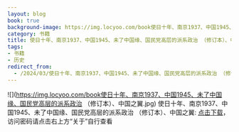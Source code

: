 ```yaml
---
layout: blog
book: true
background-image: https://img.locyoo.com/book使日十年、南京1937、中国1945、未了中国缘、国民党高层的派系政治 （修订本）、中国之翼.jpg
category: 书籍
title: 使日十年、南京1937、中国1945、未了中国缘、国民党高层的派系政治 （修订本）、中国之翼
tags:
- 书籍
- 历史
redirect_from:
  - /2024/03/使日十年、南京1937、中国1945、未了中国缘、国民党高层的派系政治 （修订本）、中国之翼/
---
```

![](https://img.locyoo.com/book使日十年、南京1937、中国1945、未了中国缘、国民党高层的派系政治 （修订本）、中国之翼.jpg)
使日十年、南京1937、中国1945、未了中国缘、国民党高层的派系政治 （修订本）、中国之翼: <a name = "ref1" href="https://url18.ctfile.com/f/50983618-1063935644-f5dcfb?p=3619">点击下载</a>，访问密码请点击右上方“关于”自行查看